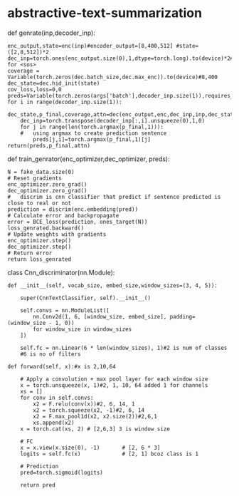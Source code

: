 # abstractive-text-summarization


def genrate(inp,decoder_inp):

    enc_output,state=enc(inp)#encoder_output=[8,400,512] #state=([2,8,512])*2
    dec_inp=torch.ones(enc_output.size(0),1,dtype=torch.long).to(device)*2#2 for <sos>
    coverage = Variable(torch.zeros(dec.batch_size,dec.max_enc)).to(device)#8,400
    dec_state=dec.hid_init(state)
    cov_loss,loss=0,0
    preds=Variable(torch.zeros(args['batch'],decoder_inp.size(1)),requires_grad=True)
    for i in range(decoder_inp.size(1)):
        dec_state,p_final,coverage,attn=dec(enc_output,enc,dec_inp,inp,dec_state,coverage)
        dec_inp=torch.transpose(decoder_inp[:,i].unsqueeze(0),1,0)
        for j in range(len(torch.argmax(p_final,1))):
        #   using argmax to create prediction sentence
            preds[j,i]=torch.argmax(p_final,1)[j] 
    return(preds,p_final,attn)
  
  def train_genrator(enc_optimizer,dec_optimizer, preds):
  
    N = fake_data.size(0)
    # Reset gradients
    enc_optimizer.zero_grad()
    dec_optimizer.zero_grad()
    #   discrim is cnn classifier that predict if sentence predicted is close to real or not
    prediction = discrim(enc.embedding(pred))
    # Calculate error and backpropagate
    error = BCE_loss(prediction, ones_target(N))
    loss_genrated.backward()
    # Update weights with gradients
    enc_optimizer.step()
    dec_optimizer.step()
    # Return error
    return loss_genrated
    
    
    
class Cnn_discriminator(nn.Module):

    def __init__(self, vocab_size, embed_size,window_sizes=(3, 4, 5)):
    
        super(CnnTextClassifier, self).__init__()

        self.convs = nn.ModuleList([
            nn.Conv2d(1, 6, [window_size, embed_size], padding=(window_size - 1, 0))
            for window_size in window_sizes
        ])

        self.fc = nn.Linear(6 * len(window_sizes), 1)#2 is num of classes
        #6 is no of filters
 
    def forward(self, x):#x is 2,10,64

        # Apply a convolution + max pool layer for each window size
        x = torch.unsqueeze(x, 1)#2, 1, 10, 64 added 1 for channels
        xs = []
        for conv in self.convs:
            x2 = F.relu(conv(x))#2, 6, 14, 1
            x2 = torch.squeeze(x2, -1)#2, 6, 14
            x2 = F.max_pool1d(x2, x2.size(2))#2,6,1
            xs.append(x2)
        x = torch.cat(xs, 2) # [2,6,3] 3 is window size

        # FC
        x = x.view(x.size(0), -1)       # [2, 6 * 3]
        logits = self.fc(x)             # [2, 1] bcoz class is 1

        # Prediction
        pred=torch.sigmoid(logits)

        return pred      
